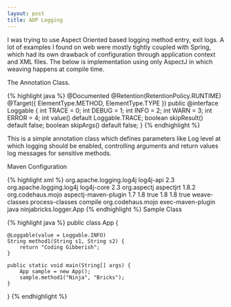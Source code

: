 ```yaml
---
layout: post
title: AOP Logging
---
```


I was trying to use Aspect Oriented based logging method entry, exit logs. A lot of examples I found on web were mostly tightly coupled with Spring, which had its own drawback of configuration through application context and XML files.
The below is implementation using only AspectJ in which weaving happens at compile time.

The Annotation Class.


{% highlight java %}
@Documented
@Retention(RetentionPolicy.RUNTIME)
@Target({ ElementType.METHOD, ElementType.TYPE })
public @interface Loggable {
 int TRACE = 0;
 int DEBUG = 1;
 int INFO = 2;
 int WARN = 3;
 int ERROR = 4;
 int value() default Loggable.TRACE;
 boolean skipResult() default false;
 boolean skipArgs() default false;
}
{% endhighlight %}

This is a simple annotation class which defines parameters like Log level at which logging should be enabled, controlling arguments and return values log messages for sensitive methods.

Maven Configuration

{% highlight xml %}
<dependencies>
    <dependency>
        <groupId>org.apache.logging.log4j</groupId>
        <artifactId>log4j-api</artifactId>
        <version>2.3</version>
    </dependency>
    <dependency>
        <groupId>org.apache.logging.log4j</groupId>
        <artifactId>log4j-core</artifactId>
        <version>2.3</version>
    </dependency>
    <dependency>
        <groupId>org.aspectj</groupId>
        <artifactId>aspectjrt</artifactId>
        <version>1.8.2</version>
    </dependency>
</dependencies>
<build>
    <plugins>
        <plugin>
            <groupId>org.codehaus.mojo</groupId>
            <artifactId>aspectj-maven-plugin</artifactId>
            <version>1.7</version>
            <configuration>
                <complianceLevel>1.8</complianceLevel>
                <showWeaveInfo>true</showWeaveInfo>
                <source>1.8</source>
                <target>1.8</target>
                <verbose>true</verbose>
            </configuration>
            <executions>
                <execution>
                    <id>weave-classes</id>
                    <phase>process-classes</phase>
                    <goals>
                        <goal>compile</goal>
                    </goals>
                </execution>
            </executions>
        </plugin>
        <plugin>
            <groupId>org.codehaus.mojo</groupId>
            <artifactId>exec-maven-plugin</artifactId>
            <executions>
                <execution>
                    <goals>
                        <goal>java</goal>
                    </goals>
                </execution>
            </executions>
            <configuration>
                <mainClass>ninjabricks.logger.App</mainClass>
            </configuration>
        </plugin>
    </plugins>
</build>
{% endhighlight %}
Sample Class

{% highlight java %}
public class App {
 
    @Loggable(value = Loggable.INFO)
    String method1(String s1, String s2) {
        return "Coding Gibberish";
    }
 
    public static void main(String[] args) {
        App sample = new App();
        sample.method1("Ninja", "Bricks");
    }
}
{% endhighlight %}
